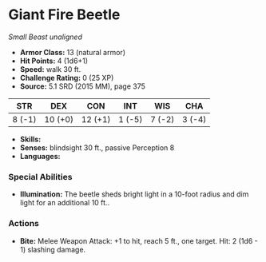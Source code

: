 # Giant Fire Beetle

*Small* *Beast* *unaligned*

- **Armor Class:** 13 (natural armor)
- **Hit Points:** 4 (1d6+1)
- **Speed:** walk 30 ft.
- **Challenge Rating:** 0 (25 XP)
- **Source:** 5.1 SRD (2015 MM), page 375

| STR | DEX | CON | INT | WIS | CHA |
| --- | --- | --- | --- | --- | --- |
| 8 (-1) | 10 (+0) | 12 (+1) | 1 (-5) | 7 (-2) | 3 (-4) |

- **Skills:** 
- **Senses:** blindsight 30 ft., passive Perception 8
- **Languages:** 

### Special Abilities

- **Illumination:** The beetle sheds bright light in a 10-foot radius and dim light for an additional 10 ft..

### Actions

- **Bite:** Melee Weapon Attack: +1 to hit, reach 5 ft., one target. Hit: 2 (1d6 - 1) slashing damage.


